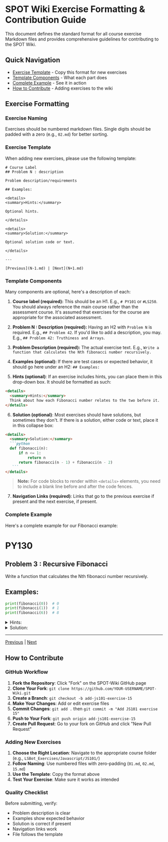 # SPOT Wiki Exercise Formatting & Contribution Guide

This document defines the standard format for all course exercise Markdown files and provides comprehensive guidelines for contributing to the SPOT Wiki.

## Quick Navigation

- [Exercise Template](#exercise-template) - Copy this format for new exercises
- [Template Components](#template-components) - What each part does
- [Complete Example](#complete-example) - See it in action
- [How to Contribute](#how-to-contribute) - Adding exercises to the wiki

## Exercise Formatting

### Exercise Naming

Exercises should be numbered markdown files. Single digits should be padded with a zero (e.g., `02.md`) for better sorting.

### Exercise Template

When adding new exercises, please use the following template:

```
# Course Label
## Problem N : description

Problem description/requirements

## Examples:

<details>
<summary>Hints:</summary>

Optional hints.

</details>

<details>
<summary>Solution:</summary>

Optional solution code or text.

</details>

---

[Previous](N-1.md) | [Next](N+1.md)

```

### Template Components

Many components are optional, here's a description of each:

1. **Course label (required):** This should be an H1. E.g., `# PY101` or `#LS250`. You should always reference the main course rather than the assessment course. It's assumed that exercises for the course are appropriate for the associated assessment.

2. **Problem N : Description (required):** Having an H2 with `Problem N` is required. E.g., `## Problem 42`. If you'd like to add a description, you may. E.g., `## Problem 42: Truthiness and Arrays`.

3. **Problem Description (required):** The actual exercise text. E.g., `Write a function that calculates the Nth fibonacci number recursively.`

4. **Examples (optional):** If there are test cases or expected behavior, it should go here under an H2: `## Examples:`

5. **Hints (optional)**: If an exercise includes hints, you can place them in this drop-down box. It should be formatted as such:

```md
<details>
  <summary>Hints:</summary>
  Think about how each Fibonacci number relates to the two before it.
</details>
```

6. **Solution (optional)**: Most exercises should have solutions, but sometimes they don't. If there is a solution, either code or text, place it in this collapse box:

````md
<details>
  <summary>Solution:</summary>
  ```python
  def fibonacci(n):
      if n <= 1:
          return n
      return fibonacci(n - 1) + fibonacci(n - 2)
   ```
</details>
````

> **Note:** For code blocks to render within `<details>` elements, you need to include a blank line before and after the code fences.


7. **Navigation Links (required)**: Links that go to the previous exercise if present and the next exercise, if present.

### Complete Example

Here's a complete example for our Fibonacci example:

# PY130
## Problem 3 : Recursive Fibonacci

Write a function that calculates the Nth fibonacci number recursively.

## Examples:

```python
print(fibonacci(0))  # 0
print(fibonacci(1))  # 1
print(fibonacci(6))  # 8
```

<details>
<summary>Hints:</summary>

Think about how each Fibonacci number relates to the two before it.

</details>

<details>
<summary>Solution:</summary>

```python
def fibonacci(n):
    if n <= 1:
        return n
    return fibonacci(n - 1) + fibonacci(n - 2)
```

</details>

---

[Previous](N-1.md) | [Next](N+1.md)

## How to Contribute

### GitHub Workflow

1. **Fork the Repository**: Click "Fork" on the SPOT-Wiki GitHub page
2. **Clone Your Fork**: `git clone https://github.com/YOUR-USERNAME/SPOT-Wiki.git`
3. **Create a Branch**: `git checkout -b add-js101-exercise-15`
4. **Make Your Changes**: Add or edit exercise files
5. **Commit Changes**: `git add .` then `git commit -m "Add JS101 exercise 15"`
6. **Push to Your Fork**: `git push origin add-js101-exercise-15`
7. **Create Pull Request**: Go to your fork on GitHub and click "New Pull Request"

### Adding New Exercises

1. **Choose the Right Location**: Navigate to the appropriate course folder (e.g., `LSBot_Exercises/Javascript/JS101/`)
2. **Follow Naming**: Use numbered files with zero-padding (`01.md`, `02.md`, `15.md`)
3. **Use the Template**: Copy the format above
4. **Test Your Exercise**: Make sure it works as intended

### Quality Checklist

Before submitting, verify:
- Problem description is clear
- Examples show expected behavior  
- Solution is correct if present
- Navigation links work
- File follows the template
